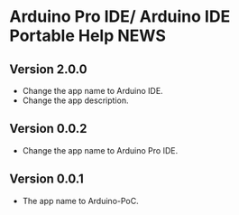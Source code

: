 # Arduino Pro IDE/ Arduino IDE Portable Help NEWS

## Version 2.0.0
- Change the app name to Arduino IDE.
- Change the app description.

## Version 0.0.2
- Change the app name to Arduino Pro IDE.

## Version 0.0.1
- The app name to Arduino-PoC.
